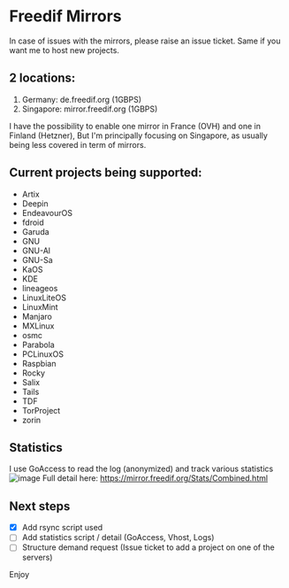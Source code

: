 # Freedif Mirrors
In case of issues with the mirrors, please raise an issue ticket.
Same if you want me to host new projects.

## 2 locations:
1. Germany: de.freedif.org (1GBPS)
2. Singapore: mirror.freedif.org (1GBPS)

I have the possibility to enable one mirror in France (OVH) and one in Finland (Hetzner),
But I'm principally focusing on Singapore, as usually being less covered in term of mirrors.

## Current projects being supported:
- Artix
- Deepin
- EndeavourOS
- fdroid
- Garuda
- GNU
- GNU-Al
- GNU-Sa
- KaOS
- KDE
- lineageos
- LinuxLiteOS
- LinuxMint
- Manjaro
- MXLinux
- osmc
- Parabola
- PCLinuxOS
- Raspbian
- Rocky
- Salix
- Tails
- TDF
- TorProject
- zorin

## Statistics
I use GoAccess to read the log (anonymized) and track various statistics
![image](https://user-images.githubusercontent.com/7557855/164883408-b70ac202-818b-4e40-8895-24b9da66234b.png)
Full detail here: https://mirror.freedif.org/Stats/Combined.html

## Next steps
- [x] Add rsync script used
- [ ] Add statistics script / detail (GoAccess, Vhost, Logs)
- [ ] Structure demand request (Issue ticket to add a project on one of the servers)

Enjoy
